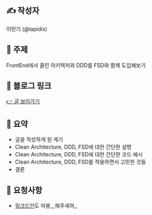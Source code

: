 ## ✍️ 작성자

이민기 (@lapidix)

## 📌 주제

FrontEnd에서 클린 아키텍처와 DDD를 FSD와 함께 도입해보기

## 🔗 블로그 링크

[👉 글 보러가기](https://lapidix.dev/posts/fsd-ddd-clean-architecture)

## 📝 요약

- 글을 작성하게 된 계기
- Clean Architecture, DDD, FSD에 대한 간단한 설명
- Clean Architecture, DDD, FSD에 대한 간단한 코드 예시
- Clean Architecture, DDD, FSD를 적용하면서 고민한 것들
- 결론

## 🤝 요청사항

- [링크드인](https://www.linkedin.com/posts/lapidix_frontend-clean-architecture-with-fsd-ddd-activity-7350829310607249408-XYRk?utm_source=share&utm_medium=member_desktop&rcm=ACoAAEIUafwBUpR2Lylhdt3-ElAzOpZWZyF6zOE)도 따봉,,,해주세여,,
